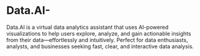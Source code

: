 # Data.AI-
Data.AI is a virtual data analytics assistant that uses AI-powered visualizations to help users explore, analyze, and gain actionable insights from their data—effortlessly and intuitively. Perfect for data enthusiasts, analysts, and businesses seeking fast, clear, and interactive data analysis.
